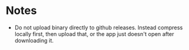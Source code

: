 # Notes

- Do not upload binary directly to github releases. Instead compress locally first, then upload that, or the app just doesn't open after downloading it.
